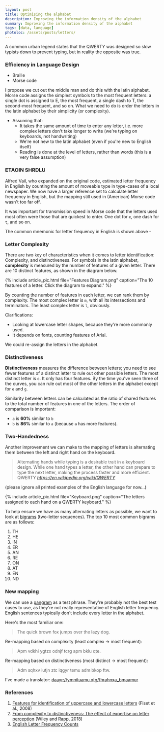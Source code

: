```yaml
---
layout: post
title: Optimising the alphabet
description: Improving the information density of the alphabet
summary: Improving the information density of the alphabet
tags: [data, language]
photoloc: /assets/posts/letters/
---
```


A common urban legend states that the QWERTY was designed so slow typists down to prevent typing, but in reality the opposite was true.

### Efficiency in Language Design
- Braille
- Morse code

I propose we cut out the middle man and do this with the latin alphabet. Morse code assigns the simplest symbols to the most frequent letters: a single dot is assigned to E, the most frequent, a single dash to T, the second-most frequent, and so on. What we need to do is order the letters in the latin alphabet by their simplicity (or complexity).

- Assuming that:
    - It takes the same amount of time to enter any letter, i.e. more complex letters don't take longer to write (we're typing on keyboards, not handwriting)
    - We're not new to the latin alphabet (even if you're new to English itself)
    - Reading is done at the level of letters, rather than words (this is a very false assumption)

### ETAOIN SHRDLU

Alfred Vail, who expanded on the original code, estimated letter frequency in English by counting the amount of moveable type in type-cases of a local newspaper. We now have a larger reference set to calculate letter frequency in English, but the mapping still used in (American) Morse code wasn't too far off.

It was important for transmission speed in Morse code that the letters used most often were those that are quickest to enter. One dot for ```e```, one dash for ```t```, and so on.

The common mnemonic for letter frequency in English is shown above -

### Letter Complexity

There are two key of characteristics when it comes to letter identification: Complexity, and distinctiveness.
For symbols in the latin alphabet, **complexity** is measured by the number of features of a given letter. There are 10 distinct features, as shown in the diagram below.  

{% include article_pic.html
   file="Features Diagram.png"
   caption="The 10 features of a letter. Click the diagram to expand."
%}

By counting the number of features in each letter, we can rank them by complexity. The most complex letter is ```m```, with all its intersections and terminators. The least complex letter is ```l```, obviously.

Clarifications:
- Looking at lowercase letter shapes, because they're more commonly used.
- It depends on fonts, counting features of Arial.


We could re-assign the letters in the alphabet.

### Distinctiveness

**Distinctiveness** measures the difference between letters; you need to see fewer features of a distinct letter to rule out other possible letters.
The most distinct letter is ```o```. It only has four features. By the time you've seen three of the curves, you can rule out most of the other letters in the alphabet except for ```e``` and ```g```.

Similarity between letters can be calculated as the ratio of shared features to the total number of features in one of the letters. The order of comparison is important:
- ```a``` is **60%** similar to ```b```
- ```b``` is **86%** similar to ```a``` (because ```a``` has more features).

### Two-Handedness

Another improvement we can make to the mapping of letters is alternating them between the left and right hand on the keyboard.

<blockquote class="quoteback" darkmode="" data-title="Wikipedia" data-author="QWERTY" cite="https://en.wikipedia.org/wiki/QWERTY">
                      Alternating hands while typing is a desirable trait in a keyboard design. While one hand types a letter, the other hand can prepare to type the next letter, making the process faster and more efficient.
                      <footer>QWERTY <cite><a href="https://en.wikipedia.org/wiki/QWERTY">https://en.wikipedia.org/wiki/QWERTY</a></cite></footer>
</blockquote>
<script note="" src="https://cdn.jsdelivr.net/gh/Blogger-Peer-Review/quotebacks@1/quoteback.js"></script>

(please ignore all printed examples of the English language for now...)


{% include article_pic.html
   file="Keyboard.png"
   caption="The letters assigned to each hand on a QWERTY keyboard."
%}

To help ensure we have as many alternating letters as possible, we want to look at [bigrams](https://en.wikipedia.org/wiki/Bigram) (two-letter sequences). The top 10 most common bigrams are as follows:
1. TH
2. HE
3. IN
4. ER
5. AN
6. RE
7. ON
8. AT
9. EN
10. ND



### New mapping

We can use a [pangram](https://en.wikipedia.org/wiki/Pangram) as a test phrase. They're probably not the best test cases to use, as they're not really representative of English letter frequency. English sentences typically don't include every letter in the alphabet.

Here's the most familiar one:

> The quick brown fox jumps over the lazy dog.

Re-mapping based on complexity (least complex → most frequent):

> Apm vdkhi ygtzx odnjf tcrg apm bklu qte.

Re-mapping based on distinctiveness (most distinct → most frequent):

> Adm sqhxv iutjn ztc lqgyr temu adm bkop ftw.

I've made a translator: [daayr://ymnituamu.xtg/fhrahnxa_bmaamur](/distinct_letters)

### References

1. [Features for identification of uppercase and lowercase letters](https://www.researchgate.net/publication/23657364_Features_for_Identification_of_Uppercase_and_Lowercase_Letters) (Fiset et al., 2008)
2. [From complexity to distinctiveness: The effect of expertise on letter perception](https://link.springer.com/article/10.3758/s13423-018-1550-6) (Wiley and Rapp, 2018)
3. [English Letter Frequency Counts](http://norvig.com/mayzner.html)
